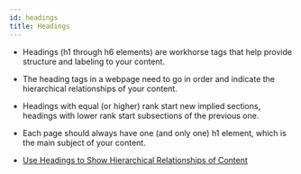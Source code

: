 ```yaml
---
id: headings
title: Headings
---
```


* Headings (h1 through h6 elements) are workhorse tags that help provide structure and labeling to your content.
* The heading tags in a webpage need to go in order and indicate the hierarchical relationships of your content.
* Headings with equal (or higher) rank start new implied sections, headings with lower rank start subsections of the previous one.
* Each page should always have one (and only one) h1 element, which is the main subject of your content.


* [Use Headings to Show Hierarchical Relationships of Content](https://learn.freecodecamp.org/responsive-web-design/applied-accessibility/use-headings-to-show-hierarchical-relationships-of-content)
